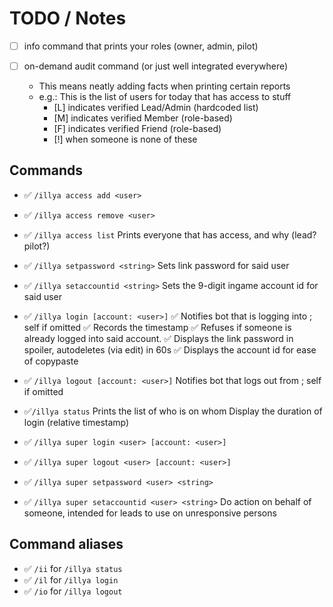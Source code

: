 # TODO / Notes

- [ ] info command that prints your roles (owner, admin, pilot)

- [ ] on-demand audit command (or just well integrated everywhere)
  - This means neatly adding facts when printing certain reports
  - e.g.: This is the list of users for today that has access to stuff
    - [L] indicates verified Lead/Admin (hardcoded list)
    - [M] indicates verified Member (role-based)
    - [F] indicates verified Friend (role-based)
    - [!] when someone is none of these

## Commands
- ✅ `/illya access add <user>`
- ✅ `/illya access remove <user>`
- ✅ `/illya access list`
  Prints everyone that has access, and why (lead? pilot?)

- ✅ `/illya setpassword <string>`
  Sets link password for said user

- ✅ `/illya setaccountid <string>`
  Sets the 9-digit ingame account id for said user

- ✅ `/illya login [account: <user>]`
  ✅ Notifies bot that <sender> is logging into <user>; self if omitted
  ✅ Records the timestamp
  ✅ Refuses if someone is already logged into said account.
  ✅ Displays the link password in spoiler, autodeletes (via edit) in 60s
  ✅ Displays the account id for ease of copypaste

- ✅ `/illya logout [account: <user>]`
  Notifies bot that <sender> logs out from <user>; self if omitted

- ✅`/illya status`
  Prints the list of who is on whom
  Display the duration of login (relative timestamp)

- ✅ `/illya super login <user> [account: <user>]`
- ✅ `/illya super logout <user> [account: <user>]`
- ✅ `/illya super setpassword <user> <string>`
- ✅ `/illya super setaccountid <user> <string>`
  Do action on behalf of someone, intended for leads to use on unresponsive persons

## Command aliases
- ✅ `/ii` for `/illya status`
- ✅ `/il` for `/illya login`
- ✅ `/io` for `/illya logout`